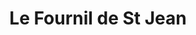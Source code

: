 ---
title: "Le Fournil de St Jean"
url: /saint-jean-sur-vilaine/le-fournil-de-st-jean/
shop: Bäckerei
---